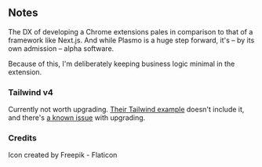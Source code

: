 ## Notes

The DX of developing a Chrome extensions pales in comparison to that of a
framework like Next.js. And while Plasmo is a huge step forward, it's – by its own
admission – alpha software.

Because of this, I'm deliberately keeping business logic minimal in the extension.

### Tailwind v4

Currently not worth upgrading. [Their Tailwind example](https://github.com/PlasmoHQ/examples/tree/main/with-tailwindcss)
doesn't include it, and there's [a known issue](https://github.com/PlasmoHQ/plasmo/issues/1188) with upgrading.

### Credits

Icon created by Freepik - Flaticon
